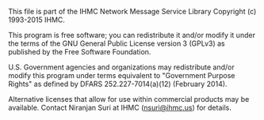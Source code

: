 This file is part of the IHMC Network Message Service Library 
Copyright (c) 1993-2015 IHMC.

This program is free software; you can redistribute it and/or
modify it under the terms of the GNU General Public License
version 3 (GPLv3) as published by the Free Software Foundation.

U.S. Government agencies and organizations may redistribute
and/or modify this program under terms equivalent to
"Government Purpose Rights" as defined by DFARS
252.227-7014(a)(12) (February 2014).

Alternative licenses that allow for use within commercial products may be
available. Contact Niranjan Suri at IHMC (nsuri@ihmc.us) for details.
